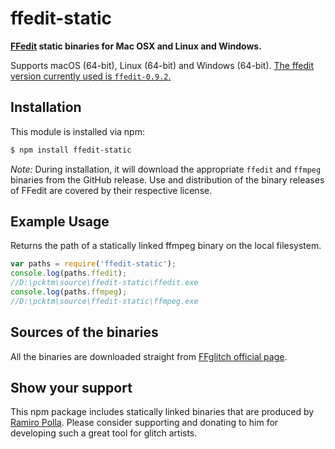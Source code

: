# ffedit-static

**[FFedit](http://ffglitch.org/) static binaries for Mac OSX and Linux and Windows.**

Supports macOS (64-bit), Linux (64-bit) and Windows (64-bit). [The ffedit version currently used is `ffedit-0.9.2`.](https://github.com/pcktm/ffedit-static/releases/tag/ffedit-0.9.2)

## Installation

This module is installed via npm:

``` bash
$ npm install ffedit-static
```

*Note:* During installation, it will download the appropriate `ffedit` and `ffmpeg` binaries from the GitHub release. Use and distribution of the binary releases of FFedit are covered by their respective license.

## Example Usage

Returns the path of a statically linked ffmpeg binary on the local filesystem.

``` js
var paths = require('ffedit-static');
console.log(paths.ffedit);
//D:\pcktm\source\ffedit-static\ffedit.exe
console.log(paths.ffmpeg);
//D:\pcktm\source\ffedit-static\ffmpeg.exe
```

## Sources of the binaries

All the binaries are downloaded straight from [FFglitch official page](http://ffglitch.org/pub/bin/).

## Show your support
 
This npm package includes statically linked binaries that are produced by [Ramiro Polla](https://github.com/ramiropolla). Please consider supporting and donating to him for developing such a great tool for glitch artists.